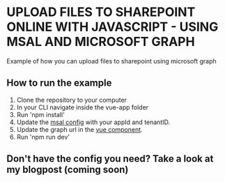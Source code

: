 # UPLOAD FILES TO SHAREPOINT ONLINE WITH JAVASCRIPT - USING MSAL AND MICROSOFT GRAPH 
Example of how you can upload files to sharepoint using microsoft graph

## How to run the example

1. Clone the repository to your computer
2. In your CLI navigate inside the vue-app folder
3. Run 'npm install'
4. Update the [msal config](https://github.com/Eli-Schei/upload-files-to-sp-using-graph/blob/main/vue-app/src/authenticatingWithMsal.js) with your appId and tenantID.
5. Update the graph url in the [vue component](https://github.com/Eli-Schei/upload-files-to-sp-using-graph/blob/main/vue-app/src/components/HelloWorld.vue).
6. Run 'npm run dev'

## Don't have the config you need? Take a look at my blogpost (coming soon)

